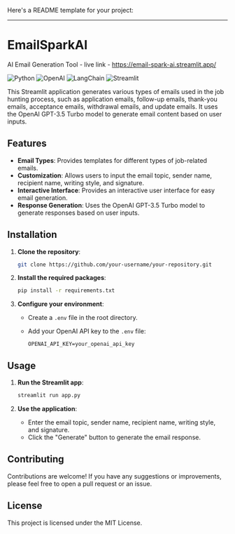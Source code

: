 Here's a README template for your project:

---

# EmailSparkAI
AI Email Generation Tool - live link - https://email-spark-ai.streamlit.app/

![Python](https://img.shields.io/badge/python-v3.10-blue)
![OpenAI](https://img.shields.io/badge/OpenAI-v3.5-blue)
![LangChain](https://img.shields.io/badge/LangChain-Icon-green)
![Streamlit](https://img.shields.io/badge/streamlit-v1.0.0-green)

This Streamlit application generates various types of emails used in the job hunting process, such as application emails, follow-up emails, thank-you emails, acceptance emails, withdrawal emails, and update emails. It uses the OpenAI GPT-3.5 Turbo model to generate email content based on user inputs.

## Features

- **Email Types**: Provides templates for different types of job-related emails.
- **Customization**: Allows users to input the email topic, sender name, recipient name, writing style, and signature.
- **Interactive Interface**: Provides an interactive user interface for easy email generation.
- **Response Generation**: Uses the OpenAI GPT-3.5 Turbo model to generate responses based on user inputs.

## Installation

1. **Clone the repository**:

   ```bash
   git clone https://github.com/your-username/your-repository.git
   ```

2. **Install the required packages**:

   ```bash
   pip install -r requirements.txt
   ```

3. **Configure your environment**:

   - Create a `.env` file in the root directory.
   - Add your OpenAI API key to the `.env` file:

     ```
     OPENAI_API_KEY=your_openai_api_key
     ```

## Usage

1. **Run the Streamlit app**:

   ```bash
   streamlit run app.py
   ```

2. **Use the application**:

   - Enter the email topic, sender name, recipient name, writing style, and signature.
   - Click the "Generate" button to generate the email response.

## Contributing

Contributions are welcome! If you have any suggestions or improvements, please feel free to open a pull request or an issue.

## License

This project is licensed under the MIT License.
